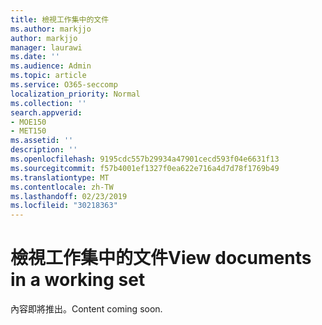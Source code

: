 ```yaml
---
title: 檢視工作集中的文件
ms.author: markjjo
author: markjjo
manager: laurawi
ms.date: ''
ms.audience: Admin
ms.topic: article
ms.service: O365-seccomp
localization_priority: Normal
ms.collection: ''
search.appverid:
- MOE150
- MET150
ms.assetid: ''
description: ''
ms.openlocfilehash: 9195cdc557b29934a47901cecd593f04e6631f13
ms.sourcegitcommit: f57b4001ef1327f0ea622e716a4d7d78f1769b49
ms.translationtype: MT
ms.contentlocale: zh-TW
ms.lasthandoff: 02/23/2019
ms.locfileid: "30218363"
---
```

# <a name="view-documents-in-a-working-set"></a><span data-ttu-id="a0cb0-102">檢視工作集中的文件</span><span class="sxs-lookup"><span data-stu-id="a0cb0-102">View documents in a working set</span></span>

<span data-ttu-id="a0cb0-103">內容即將推出。</span><span class="sxs-lookup"><span data-stu-id="a0cb0-103">Content coming soon.</span></span>